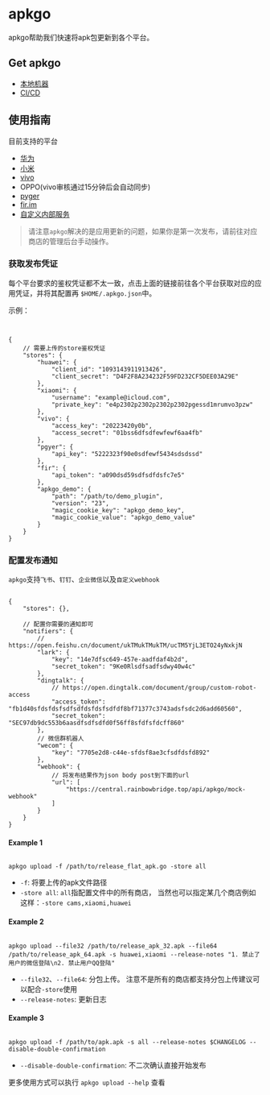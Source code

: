 # apkgo

apkgo帮助我们快速将apk包更新到各个平台。

## Get apkgo

- [本地机器](https://www.apple.com)
- [CI/CD](https://www.apple.com)

## 使用指南

目前支持的平台

- [华为](https://developer.huawei.com/consumer/cn/doc/development/AppGallery-connect-Guides/agcapi-getstarted-0000001111845114)
- [小米](https://dev.mi.com/distribute/doc/details?pId=1134)
- [vivo](https://dev.vivo.com.cn/documentCenter/doc/327)
- OPPO(vivo审核通过15分钟后会自动同步)
- [pyger](https://www.pgyer.com/doc/view/api#fastUploadApp)
- [fir.im](https://www.betaqr.com/docs/publish)
- [自定义内部服务](./docs/plugin.md)

> 请注意`apkgo`解决的是应用更新的问题，如果你是第一次发布，请前往对应商店的管理后台手动操作。

### 获取发布凭证

每个平台要求的鉴权凭证都不太一致，点击上面的链接前往各个平台获取对应的应用凭证，并将其配置再 `$HOME/.apkgo.json`中。

示例：

``` jsonc


{   
    // 需要上传的store鉴权凭证
    "stores": {
        "huawei": {
            "client_id": "1093143911913426",
            "client_secret": "D4F2F8A234232F59FD232CF5DEE03A29E"
        },
        "xiaomi": {
            "username": "example@icloud.com",
            "private_key": "e4p2302p2302p2302p2302pgessd1mrumvo3pzw"
        },
        "vivo": {
            "access_key": "20223420y0b",
            "access_secret": "01bss6dfsdfewfewf6aa4fb"
        },
        "pgyer": {
            "api_key": "5222323f90e0sdfewf5434sdsdssd"
        },
        "fir": {
            "api_token": "a090dsd59sdfsdfdsfc7e5"
        },
        "apkgo_demo": {
            "path": "/path/to/demo_plugin",
            "version": "23",
            "magic_cookie_key": "apkgo_demo_key",
            "magic_cookie_value": "apkgo_demo_value"
        }
    }
}

```

### 配置发布通知

`apkgo`支持`飞书`、`钉钉`、`企业微信`以及`自定义webhook`

``` jsonc

{
    "stores": {},

    // 配置你需要的通知即可
    "notifiers": {
        // https://open.feishu.cn/document/ukTMukTMukTM/ucTM5YjL3ETO24yNxkjN
        "lark": {
            "key": "14e7dfsc649-457e-aadfdaf4b2d",
            "secret_token": "9Ke0Rlsdfsadfsdwy40w4c"
        },
        "dingtalk": {
            // https://open.dingtalk.com/document/group/custom-robot-access
            "access_token": "fb1d40sfdsfdsfsdfsdfdsfdsfsdfdf8bf71377c3743adsfsdc2d6add60560",
            "secret_token": "SEC97db9dc553b6aasdfsdfsdfd0f56ff8sfdfsfdcff860"
        },
        // 微信群机器人
        "wecom": {
            "key": "7705e2d8-c44e-sfdsf8ae3cfsdfdsfd892"
        },
        "webhook": {
            // 将发布结果作为json body post到下面的url
            "url": [
                "https://central.rainbowbridge.top/api/apkgo/mock-webhook"
            ]
        }
    }
}

```

#### Example 1

``` shell

apkgo upload -f /path/to/release_flat_apk.go -store all

```

- `-f`: 将要上传的apk文件路径
- `-store all`: `all`指配置文件中的所有商店， 当然也可以指定某几个商店例如这样：`-store cams,xiaomi,huawei`

#### Example 2

``` shell

apkgo upload --file32 /path/to/release_apk_32.apk --file64 /path/to/release_apk_64.apk -s huawei,xiaomi --release-notes "1. 禁止了用户的微信登陆\n2. 禁止用户QQ登陆"

```

- `--file32`、`--file64`: 分包上传。 注意不是所有的商店都支持分包上传建议可以配合`-store`使用
- `--release-notes`: 更新日志

#### Example 3

``` shell

apkgo upload -f /path/to/apk.apk -s all --release-notes $CHANGELOG --disable-double-confirmation

```

- `--disable-double-confirmation`: 不二次确认直接开始发布

更多使用方式可以执行 `apkgo upload --help` 查看
